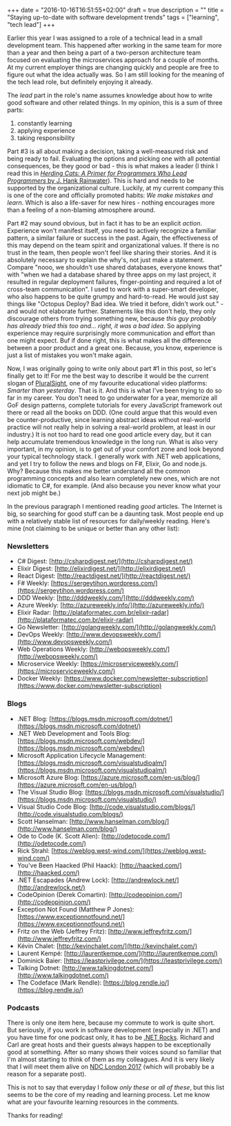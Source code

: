 +++
date = "2016-10-16T16:51:55+02:00"
draft = true
description = ""
title = "Staying up-to-date with software development trends"
tags = ["learning", "tech lead"]
+++

Earlier this year I was assigned to a role of a technical lead in a small development team. This happened after working in the same team for more than a year and then being a part of a two-person architecture team focused on evaluating the microservices approach for a couple of months. At my current employer things are changing quickly and people are free to figure out what the idea actually was. So I am still looking for the meaning of the tech lead role, but definitely enjoying it already.

The *lead* part in the role's name assumes knowledge about how to write good software and other related things. In my opinion, this is a sum of three parts:

1. constantly learning
2. applying experience
3. taking responsibility
  
Part #3 is all about making a decision, taking a well-measured risk and being ready to fail. Evaluating the options and picking one with all potential consequences, be they good or bad - this is what makes a leader (I think I read this in [*Herding Cats: A Primer for Programmers Who Lead Programmers* by J. Hank Rainwater](http://www.apress.com/9781590590171)). This is hard and needs to be supported by the organizational culture. Luckily, at my current company this is one of the core and officially promoted habits: *We make mistakes and learn*. Which is also a life-saver for new hires - nothing encourages more than a feeling of a non-blaming atmosphere around.

Part #2 may sound obvious, but in fact it has to be an explicit *action*. Experience won't manifest itself, you need to actively recognize a familiar pattern, a similar failure or success in the past. Again, the effectiveness of this may depend on the team spirit and organizational values. If there is no trust in the team, then people won't feel like sharing their stories. And it is absolutely necessary to explain the why's, not just make a statement. Compare "nooo, we shouldn't use shared databases, everyone knows that" with "when we had a database shared by three apps on my last project, it resulted in regular deployment failures, finger-pointing and required a lot of cross-team communication". I used to work with a super-smart developer, who also happens to be quite grumpy and hard-to-read. He would just say things like "Octopus Deploy? Bad idea. We tried it before, didn't work out." - and would not elaborate further. Statements like this don't help, they only discourage others from trying something new, because *this guy probably has already tried this too and... right, it was a bad idea*. So applying experience may require surprisingly more communication and effort than one might expect. Buf if done right, this is what makes all the difference between a poor product and a great one. Because, you know, experience is just a list of mistakes you won't make again.

Now, I was originally going to write only about part #1 in this post, so let's finally get to it! For me the best way to describe it would be the current slogan of [PluralSight](https://www.pluralsight.com/), one of my favourite educational video platforms: *Smarter than yesterday*. That is it. And this is what I've been trying to do so far in my career. You don't need to go underwater for a year, memorize all GoF design patterns, complete tutorials for every JavaScript framework out there or read all the books on DDD. (One could argue that this would even be counter-productive, since learning abstract ideas without real-world practice will not really help in solving a real-world problem, at least in our industry.) It is not too hard to read one good article every day, but it can help accumulate tremendous knowledge in the long run. What is also very important, in my opinion, is to get out of your comfort zone and look beyond your typical technology stack. I generally work with .NET web applications, and yet I try to follow the news and blogs on F#, Elixir, Go and node.js. Why? Because this makes me better understand all the common programming concepts and also learn completely new ones, which are not idiomatic to C#, for example. (And also because you never know what your next job might be.)

In the previous paragraph I mentioned reading *good* articles. The Internet is big, so searching for good stuff can be a daunting task. Most people end up with a relatively stable list of resources for daily/weekly reading. Here's mine (not claiming to be unique or better than any other list):

### Newsletters
* C# Digest: [http://csharpdigest.net/](http://csharpdigest.net/)
* Elixir Digest: [http://elixirdigest.net/](http://elixirdigest.net/)
* React Digest: [http://reactdigest.net/](http://reactdigest.net/)
* F# Weekly: [https://sergeytihon.wordpress.com/](https://sergeytihon.wordpress.com/)
* DDD Weekly: [http://dddweekly.com/](http://dddweekly.com/)
* Azure Weekly: [http://azureweekly.info/](http://azureweekly.info/)
* Elixir Radar: [http://plataformatec.com.br/elixir-radar](http://plataformatec.com.br/elixir-radar)
* Go Newsletter: [http://golangweekly.com/](http://golangweekly.com/)
* DevOps Weekly: [http://www.devopsweekly.com/](http://www.devopsweekly.com/)
* Web Operations Weekly: [http://webopsweekly.com/](http://webopsweekly.com/)
* Microservice Weekly: [https://microserviceweekly.com/](https://microserviceweekly.com/)
* Docker Weekly: [https://www.docker.com/newsletter-subscription](https://www.docker.com/newsletter-subscription)

### Blogs
* .NET Blog: [https://blogs.msdn.microsoft.com/dotnet/](https://blogs.msdn.microsoft.com/dotnet/)
* .NET Web Development and Tools Blog: [https://blogs.msdn.microsoft.com/webdev/](https://blogs.msdn.microsoft.com/webdev/)
* Microsoft Application Lifecycle Management: [https://blogs.msdn.microsoft.com/visualstudioalm/](https://blogs.msdn.microsoft.com/visualstudioalm/)
* Microsoft Azure Blog: [https://azure.microsoft.com/en-us/blog/](https://azure.microsoft.com/en-us/blog/)
* The Visual Studio Blog: [https://blogs.msdn.microsoft.com/visualstudio/](https://blogs.msdn.microsoft.com/visualstudio/)
* Visual Studio Code Blog: [http://code.visualstudio.com/blogs/](http://code.visualstudio.com/blogs/)
* Scott Hanselman: [http://www.hanselman.com/blog/](http://www.hanselman.com/blog/)
* Ode to Code (K. Scott Allen): [http://odetocode.com/](http://odetocode.com/)
* Rick Strahl: [https://weblog.west-wind.com/](https://weblog.west-wind.com/)
* You've Been Haacked (Phil Haack): [http://haacked.com/](http://haacked.com/)
* .NET Escapades (Andrew Lock): [http://andrewlock.net/](http://andrewlock.net/)
* CodeOpinion (Derek Comartin): [http://codeopinion.com/](http://codeopinion.com/)
* Exception Not Found (Matthew P Jones): [https://www.exceptionnotfound.net/](https://www.exceptionnotfound.net/)
* Fritz on the Web (Jeffrey Fritz): [http://www.jeffreyfritz.com/](http://www.jeffreyfritz.com/)
* Kévin Chalet: [http://kevinchalet.com/](http://kevinchalet.com/)
* Laurent Kempé: [http://laurentkempe.com/](http://laurentkempe.com/)
* Dominick Baier: [https://leastprivilege.com/](https://leastprivilege.com/)
* Talking Dotnet: [http://www.talkingdotnet.com/](http://www.talkingdotnet.com/)
* The Codeface (Mark Rendle): [https://blog.rendle.io/](https://blog.rendle.io/)

### Podcasts
There is only one item here, because my commute to work is quite short. But seriously, if you work in software development (especially in .NET) and you have time for one podcast only, it has to be [.NET Rocks](http://www.dotnetrocks.com/). Richard and Carl are great hosts and their guests always happen to be exceptionally good at something. After so many shows their voices sound so familiar that I'm almost starting to think of them as my colleagues. And it is very likely that I will meet them alive on [NDC London 2017](http://ndc-london.com/) (which will probably be a reason for a separate post).

This is not to say that everyday I follow *only these* or *all of these*, but this list seems to be the core of my reading and learning process. Let me know what are your favourite learning resources in the comments.

Thanks for reading!